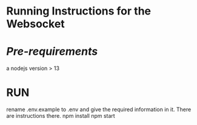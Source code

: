Running Instructions for the Websocket
==============

# *Pre-requirements*
a nodejs version > 13

# RUN

rename .env.example to .env and give the required information in it. There are instructions there.
npm install
npm start
